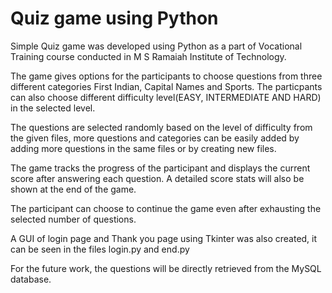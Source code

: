 # Quiz game using Python
Simple Quiz game was developed using Python as a part of Vocational Training course conducted in M S Ramaiah Institute of Technology.

The game gives options for the participants to choose questions from three different categories First Indian, Capital Names and Sports. The particpants can also choose different difficulty level(EASY, INTERMEDIATE AND HARD) in the selected level.

The questions are selected randomly based on the level of difficulty from the given files, more questions and categories can be easily added by adding more questions in the same files or by creating new files.

The game tracks the progress of the participant and displays the current score after answering each question. A detailed score stats will also be shown at the end of the game.

The participant can choose to continue the game even after exhausting the selected number of questions.

A GUI of login page and Thank you page using Tkinter was also created, it can be seen in the files login.py and end.py

For the future work, the questions will be directly retrieved from the MySQL database.
